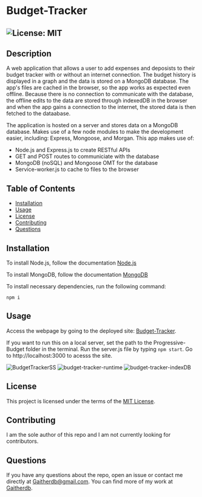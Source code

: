 # Budget-Tracker

  ## ![License: MIT](https://img.shields.io/badge/License-MIT-yellow.svg)

  ## Description
  A web application that allows a user to add expenses and deposists to their budget tracker with or without an internet connection. The budget history is displayed in a graph and the data is stored on a MongoDB database. The app's files are cached in the browser, so the app works as expected even offline. Because there is no connection to communicate with the database, the offline edits to the data are stored through indexedDB in the browser and when the app gains a connection to the internet, the stored data is then fetched to the dataabase.

  The application is hosted on a server and stores data on a MongoDB database. Makes use of a few node modules to make the development easier, including: Express, Mongoose, and Morgan. This app makes use of:
  * Node.js and Express.js to create RESTful APIs
  * GET and POST routes to communiciate with the database 
  * MongoDB (noSQL) and Mongoose OMT for the database
  * Service-worker.js to cache to files to the browser

  ## Table of Contents
  * [Installation](#installation)
  * [Usage](#usage)
  * [License](#license)
  * [Contributing](#contributing)
  * [Questions](#questions)
  
  ## Installation
  To install Node.js, follow the documentation [Node.js](https://coding-boot-camp.github.io/full-stack/nodejs/how-to-install-nodejs)

  To install MongoDB, follow the documentation [MongoDB](https://docs.mongodb.com/manual/installation/)

  To install necessary dependencies, run the following command: 
  ```
  npm i
  ```
  
  ## Usage
  Access the webpage by going to the deployed site: [Budget-Tracker](https://frozen-bayou-66534.herokuapp.com/). 

  If you want to run this on a local server, set the path to the Progressive-Budget folder in the terminal. Run the server.js file by typing `npm start`. Go to http://localhost:3000 to acesss the site.
  
  ![BudgetTrackerSS](https://user-images.githubusercontent.com/83731627/137250861-97721e2b-644f-4413-90ab-879628dbe194.png)
![budget-tracker-runtime](https://user-images.githubusercontent.com/83731627/137250972-9bda5cce-75ca-49e6-b43f-484b4ad94722.png)
![budget-tracker-indexDB](https://user-images.githubusercontent.com/83731627/137250977-2ea1a08c-e02a-45be-8477-2bdeea526b4e.png)

  ## License  
  This project is licensed under the terms of the [MIT License](https://opensource.org/licenses/MIT).

  ## Contributing
   I am the sole author of this repo and I am not currently looking for contributors.

  ## Questions
  If you have any questions about the repo, open an issue or contact me directly at Gaitherdb@gmail.com. You can find more of my work at [Gaitherdb](https://github.com/Gaitherdb).
